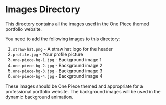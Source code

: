 # Images Directory

This directory contains all the images used in the One Piece themed portfolio website.

You need to add the following images to this directory:

1. `straw-hat.png` - A straw hat logo for the header
2. `profile.jpg` - Your profile picture
3. `one-piece-bg-1.jpg` - Background image 1
4. `one-piece-bg-2.jpg` - Background image 2
5. `one-piece-bg-3.jpg` - Background image 3
6. `one-piece-bg-4.jpg` - Background image 4

These images should be One Piece themed and appropriate for a professional portfolio website. The background images will be used in the dynamic background animation.